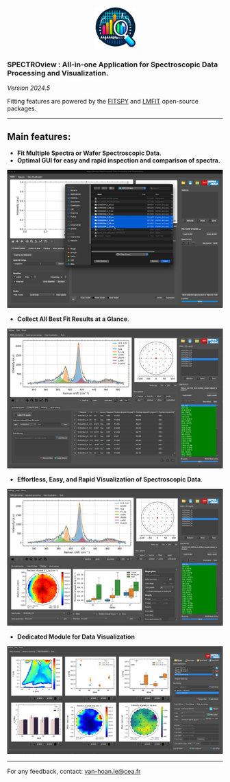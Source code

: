 <p align="center">
    <img width=100 src="resources/icon3.png">
</p>

### SPECTROview : All-in-one Application for Spectroscopic Data Processing and Visualization.

*Version 2024.5*

Fitting features are powered
by the [FITSPY](https://github.com/CEA-MetroCarac/fitspy)
 and [LMFIT](https://lmfit.github.io/lmfit-py/) open-source packages.
___

## Main features:

- **Fit Multiple Spectra or Wafer Spectroscopic Data**.
- **Optimal GUI for easy and rapid inspection and comparison of spectra.**

<p align="center">
    <img src="resources/images/1. Loading files and navigation.gif">
</p>

- **Collect All Best Fit Results at a Glance**.

<p align="center">
    <img src="resources/images/main_windows2.PNG">
</p>

- **Effortless, Easy, and Rapid Visualization of Spectroscopic Data**.

<p align="center">
    <img src="resources/images/main_windows3.PNG">
</p>

- **Dedicated Module for Data Visualization**

<p align="center">
    <img src="resources/images/main_windows4.PNG">
</p>


---

For any feedback, contact: [van-hoan.le@cea.fr](mailto:van-hoan.le@cea.fr)
